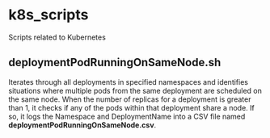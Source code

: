 # k8s_scripts
Scripts related to Kubernetes

## deploymentPodRunningOnSameNode.sh

Iterates through all deployments in specified namespaces and identifies situations where multiple pods from the same deployment are scheduled on the same node. When the number of replicas for a deployment is greater than 1, it checks if any of the pods within that deployment share a node. If so, it logs the Namespace and DeploymentName into a CSV file named **deploymentPodRunningOnSameNode.csv**.